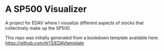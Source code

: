 # A SP500 Visualizer

A project for EDAV where I visualize different aspects of stocks that collectively make up the SP500.

This repo was initially generated from a bookdown template available here: https://github.com/jtr13/EDAVtemplate
